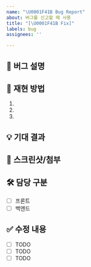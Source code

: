 ```yaml
---
name: "\U0001F41B Bug Report"
about: 버그를 신고할 때 사용
title: "[\U0001F41B Fix]"
labels: bug
assignees: ''

---
```


## 📖 버그 설명
<!-- 어떤 문제인지 자세히 작성 -->

## 🔧 재현 방법
1. 
2. 
3. 

## 💡 기대 결과
<!-- 정상 동작 설명 -->

## 📸 스크린샷/첨부
<!-- 필요 시 이미지 첨부 -->

## 🛠 담당 구분
- [ ] 프론트
- [ ] 백엔드

## ✅ 수정 내용
- [ ] TODO
- [ ] TODO
- [ ] TODO
